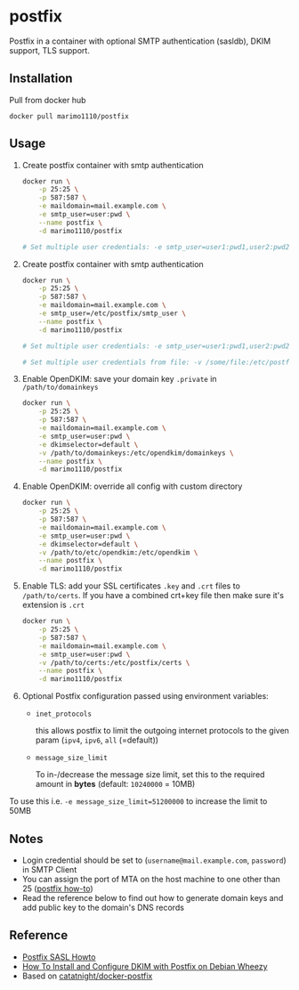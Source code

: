 # postfix

Postfix in a container with optional SMTP authentication (sasldb), DKIM support, TLS support.

## Installation

Pull from docker hub

    docker pull marimo1110/postfix

## Usage

1. Create postfix container with smtp authentication

	```bash
	docker run \
	    -p 25:25 \
        -p 587:587 \
        -e maildomain=mail.example.com \
        -e smtp_user=user:pwd \
        --name postfix \
        -d marimo1110/postfix

	# Set multiple user credentials: -e smtp_user=user1:pwd1,user2:pwd2,...,userN:pwdN
	```

1. Create postfix container with smtp authentication

	```bash
	docker run \
	    -p 25:25 \
        -p 587:587 \
        -e maildomain=mail.example.com \
        -e smtp_user=/etc/postfix/smtp_user \
        --name postfix \
        -d marimo1110/postfix

	# Set multiple user credentials: -e smtp_user=user1:pwd1,user2:pwd2,...,userN:pwdN

	# Set multiple user credentials from file: -v /some/file:/etc/postfix/smtp_users

1. Enable OpenDKIM: save your domain key `.private` in `/path/to/domainkeys`

	```bash
	docker run \
	    -p 25:25 \
        -p 587:587 \
        -e maildomain=mail.example.com \
        -e smtp_user=user:pwd \
        -e dkimselector=default \
        -v /path/to/domainkeys:/etc/opendkim/domainkeys \
        --name postfix \
        -d marimo1110/postfix
	```

1. Enable OpenDKIM: override all config with custom directory

	```bash
	docker run \
	    -p 25:25 \
	    -p 587:587 \
        -e maildomain=mail.example.com \
        -e smtp_user=user:pwd \
        -e dkimselector=default \
        -v /path/to/etc/opendkim:/etc/opendkim \
        --name postfix \
        -d marimo1110/postfix
	```

1. Enable TLS: add your SSL certificates `.key` and `.crt` files to  `/path/to/certs`.
    If you have a combined crt+key file then make sure it's extension is `.crt`

    ```bash
    docker run \
	    -p 25:25 \
        -p 587:587 \
        -e maildomain=mail.example.com \
        -e smtp_user=user:pwd \
        -v /path/to/certs:/etc/postfix/certs \
        --name postfix \
        -d marimo1110/postfix
    ```

1. Optional Postfix configuration passed using environment variables:

    - `inet_protocols`

      this allows postfix to limit the outgoing internet protocols to the given param (`ipv4`, `ipv6`, `all` (=default))

    - `message_size_limit`

      To in-/decrease the message size limit, set this to the required amount in **bytes** (default: `10240000` = 10MB)

  To use this i.e. `-e message_size_limit=51200000` to increase the limit to 50MB

## Notes

+ Login credential should be set to (`username@mail.example.com`, `password`) in SMTP Client
+ You can assign the port of MTA on the host machine to one other than 25 ([postfix how-to](http://www.postfix.org/MULTI_INSTANCE_README.html))
+ Read the reference below to find out how to generate domain keys and add public key to the domain's DNS records

## Reference
+ [Postfix SASL Howto](http://www.postfix.org/SASL_README.html)
+ [How To Install and Configure DKIM with Postfix on Debian Wheezy](https://www.digitalocean.com/community/articles/how-to-install-and-configure-dkim-with-postfix-on-debian-wheezy)
+ Based on [catatnight/docker-postfix](https://github.com/catatnight/docker-postfix)

